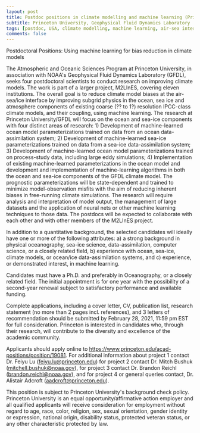 ```yaml
---
layout: post
title: Postdoc positions in climate modelling and machine learning (Princeton, New Jersey)
subtitle: Princeton University, Geophysical Fluid Dynamics Laboratory
tags: [postdoc, USA, climate modelling, machine learning, air-sea interactions, parameterizations]
comments: false
---
```


Postdoctoral Positions: Using machine learning for bias reduction in climate models

The Atmospheric and Oceanic Sciences Program at Princeton University, in association with NOAA's Geophysical Fluid Dynamics Laboratory (GFDL), seeks four postdoctoral scientists to conduct research on improving climate models. The work is part of a larger project, M2LInES, covering eleven institutions. The overall goal is to reduce climate model biases at the air-sea/ice interface by improving subgrid physics in the ocean, sea ice and atmosphere components of existing coarse (?? to 1?) resolution IPCC-class climate models, and their coupling, using machine learning. The research at Princeton University/GFDL will focus on the ocean and sea-ice components with four distinct areas of research: 1) Development of machine-learned ocean model parameterizations trained on data from an ocean data-assimilation system; 2) Development of machine-learned sea-ice parameterizations trained on data from a sea-ice data-assimilation system; 3) Development of machine-learned ocean model parameterizations trained on process-study data, including large eddy simulations; 4) Implementation of existing machine-learned parameterizations in the ocean model and development and implementation of machine-learning algorithms in both the ocean and sea-ice components of the GFDL climate model. The prognostic parameterizations will be state-dependent and trained to minimize model-observation misfits with the aim of reducing inherent biases in free-running climate simulations. The research will require analysis and interpretation of model output, the management of large datasets and the application of neural nets or other machine learning techniques to those data. The postdocs will be expected to collaborate with each other and with other members of the M2LInES project.

In addition to a quantitative background, the selected candidates will ideally have one or more of the following attributes: a) a strong background in physical oceanography, sea-ice science, data-assimilation, computer science, or a closely related field, b) experience with ocean, sea-ice, climate models, or ocean/ice data-assimilation systems, and c) experience, or demonstrated interest, in machine learning.

Candidates must have a Ph.D. and preferably in Oceanography, or a closely related field. The initial appointment is for one year with the possibility of a second-year renewal subject to satisfactory performance and available funding.

Complete applications, including a cover letter, CV, publication list, research statement (no more than 2 pages incl. references), and 3 letters of recommendation should be submitted by February 28, 2021, 11:59 pm EST for full consideration.   Princeton is interested in candidates who, through their research, will contribute to the diversity and excellence of the academic community.

Applicants should apply online to https://www.princeton.edu/acad-positions/position/19081.  For additional information about project 1 contact Dr. Feiyu Lu (feiyu.lu@princeton.edu) for project 2 contact Dr. Mitch Bushuk (mitchell.bushuk@noaa.gov), for project 3 contact Dr. Brandon Reichl (brandon.reichl@noaa.gov), and for project 4 or general queries contact, Dr. Alistair Adcroft (aadcroft@princeton.edu).

This position is subject to Princeton University's background check policy.
Princeton University is an equal opportunity/affirmative action employer and all qualified applicants will receive consideration for employment without regard to age, race, color, religion, sex, sexual orientation, gender identity or expression, national origin, disability status, protected veteran status, or any other characteristic protected by law.
